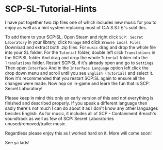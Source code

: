 # SCP-SL-Tutorial-Hints
I have put together two zip files one of which includes new music for you to enjoy as well as a hint system replacing most of C.A.S.S.I.E.'s subtitles.

To add them to your SCP:SL, Open Steam and right click `SCP: Secret Laboratory` in your library, click `Manage` and click `Browse Local Files`
Download and extract both .zip files.
For `music` drag and drop the whole file into your SL folder.
For the `Tutorial` folder, double left click `Translations` in the SCP:SL folder
And drag and drop the whole `Tutorial` folder into the `Translations` folder.
Restart SCP:SL if it's already open and go to `Settings`
Then open `Interface`
And in the `Interface Language` option left click the drop down menu and scroll until you see `English (Tutorial)` and select it.
Now it's recommended that you restart SCP:SL again to ensure all the changes were made.
Now hop on in-game and learn the fun that is SCP: Secret Laboratory!

Please keep in mind this only an early version of this and not everything is finished and described properly. If you speak a different language then sadly there's not much I can do about it as I don't know any other languages besides English. As for music, it includes all of SCP - Containment Breach's soundtrack as well as few of SCP: Secret Laboratories unused/removed/trailer music.

Regardless please enjoy this as I worked hard on it. More will come soon!

See ya lads!
